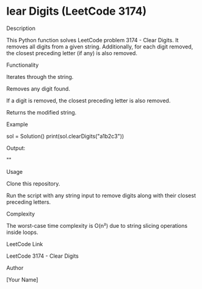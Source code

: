 # lear Digits (LeetCode 3174)

Description

This Python function solves LeetCode problem 3174 - Clear Digits. It removes all digits from a given string. Additionally, for each digit removed, the closest preceding letter (if any) is also removed.

Functionality

Iterates through the string.

Removes any digit found.

If a digit is removed, the closest preceding letter is also removed.

Returns the modified string.

Example

sol = Solution()
print(sol.clearDigits("a1b2c3"))

Output:

""

Usage

Clone this repository.

Run the script with any string input to remove digits along with their closest preceding letters.

Complexity

The worst-case time complexity is O(n²) due to string slicing operations inside loops.

LeetCode Link

LeetCode 3174 - Clear Digits

Author

[Your Name]

